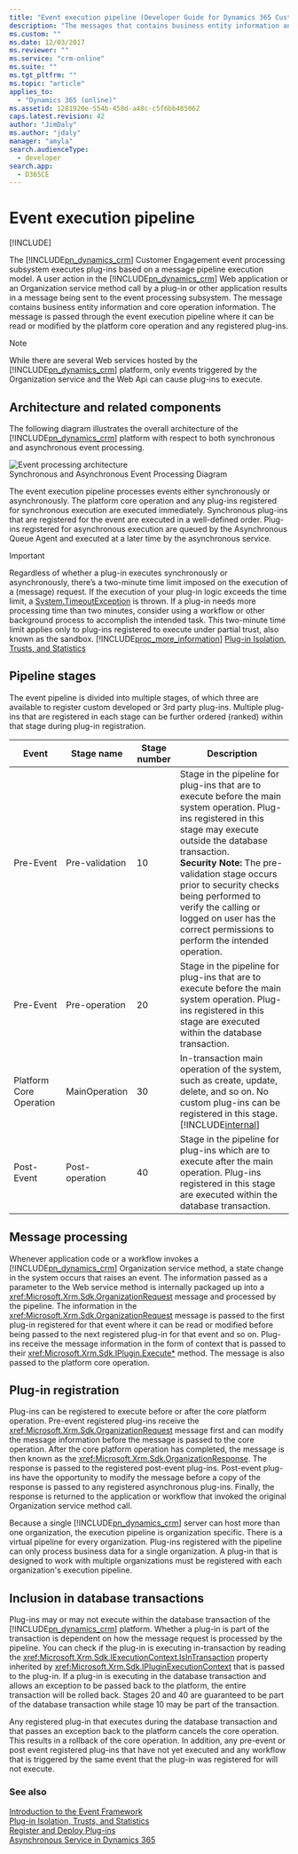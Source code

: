 ```yaml
---
title: "Event execution pipeline (Developer Guide for Dynamics 365 Customer Engagement) | MicrosoftDocs"
description: "The messages that contains business entity information and core operation information which are passed through the event execution pipeline where it can be read or modified by the platform core operation and any registered plug-ins. "
ms.custom: ""
ms.date: 12/03/2017
ms.reviewer: ""
ms.service: "crm-online"
ms.suite: ""
ms.tgt_pltfrm: ""
ms.topic: "article"
applies_to: 
  - "Dynamics 365 (online)"
ms.assetid: 1281920e-554b-458d-a48c-c5f6bb485062
caps.latest.revision: 42
author: "JimDaly"
ms.author: "jdaly"
manager: "amyla"
search.audienceType: 
  - developer
search.app: 
  - D365CE
---
```

# Event execution pipeline

[!INCLUDE[](../includes/cc_applies_to_update_9_0_0.md)]

The [!INCLUDE[pn_dynamics_crm](../includes/pn-dynamics-crm.md)] Customer Engagement event processing subsystem executes plug-ins based on a message pipeline execution model. A user action in the [!INCLUDE[pn_dynamics_crm](../includes/pn-dynamics-crm.md)] Web application or an Organization service method call by a plug-in or other application results in a message being sent to the event processing subsystem. The message contains business entity information and core operation information. The message is passed through the event execution pipeline where it can be read or modified by the platform core operation and any registered plug-ins.  

> [!NOTE]
>  While there are several Web services hosted by the [!INCLUDE[pn_dynamics_crm](../includes/pn-dynamics-crm.md)] platform, only events triggered by the Organization service and the Web Api can cause plug-ins to execute.  

<a name="bkmk_Architecture"></a>

## Architecture and related components

The following diagram illustrates the overall architecture of the [!INCLUDE[pn_dynamics_crm](../includes/pn-dynamics-crm.md)] platform with respect to both synchronous and asynchronous event processing.  

![Event processing architecture](media/asyncservice.gif "Event processing architecture")  
Synchronous and Asynchronous Event Processing Diagram  

The event execution pipeline processes events either synchronously or asynchronously. The platform core operation and any plug-ins registered for synchronous execution are executed immediately. Synchronous plug-ins that are registered for the event are executed in a well-defined order. Plug-ins registered for asynchronous execution are queued by the Asynchronous Queue Agent and executed at a later time by the asynchronous service.  

> [!IMPORTANT]
>  Regardless of whether a plug-in executes synchronously or asynchronously, there’s a two-minute time limit imposed on the execution of a (message) request. If the execution of your plug-in logic exceeds the time limit, a [System.TimeoutException](https://msdn.microsoft.com/library/system.timeoutexception.aspx) is thrown. If a plug-in needs more processing time than two minutes, consider using a workflow or other background process to accomplish the intended task. This two-minute time limit applies only to plug-ins registered to execute under partial trust, also known as the sandbox. [!INCLUDE[proc_more_information](../includes/proc-more-information.md)] [Plug-in Isolation, Trusts, and Statistics](plugin-isolation-trusts-statistics.md)  

<a name="bkmk_PipelineStages"></a>

## Pipeline stages

The event pipeline is divided into multiple stages, of which three are available to register custom developed or 3rd party plug-ins. Multiple plug-ins that are registered in each stage can be further ordered (ranked) within that stage during plug-in registration.  


|          Event          |   Stage name   | Stage number |                                                                                                                                                                                    Description                                                                                                                                                                                    |
|-------------------------|----------------|--------------|-----------------------------------------------------------------------------------------------------------------------------------------------------------------------------------------------------------------------------------------------------------------------------------------------------------------------------------------------------------------------------------|
|        Pre-Event        | Pre-validation |      10      | Stage in the pipeline for plug-ins that are to execute before the main system operation. Plug-ins registered in this stage may execute outside the database transaction.<br />**Security Note:**  The pre-validation stage occurs prior to security checks being performed to verify the calling or logged on user has the correct permissions to perform the intended operation. |
|        Pre-Event        | Pre-operation  |      20      |                                                                                                     Stage in the pipeline for plug-ins that are to execute before the main system operation. Plug-ins registered in this stage are executed within the database transaction.                                                                                                      |
| Platform Core Operation | MainOperation  |      30      |                                                                                             In-transaction main operation of the system, such as create, update, delete, and so on. No custom plug-ins can be registered in this stage. [!INCLUDE[internal](../includes/internal.md)]                                                                                             |
|       Post-Event        | Post-operation |      40      |                                                                                                         Stage in the pipeline for plug-ins which are to execute after the main operation. Plug-ins registered in this stage are executed within the database transaction.                                                                                                         |

<a name="bkmk_MessageProcessing"></a>

## Message processing

Whenever application code or a workflow invokes a [!INCLUDE[pn_dynamics_crm](../includes/pn-dynamics-crm.md)] Organization service method, a state change in the system occurs that raises an event. The information passed as a parameter to the Web service method is internally packaged up into a <xref:Microsoft.Xrm.Sdk.OrganizationRequest> message and processed by the pipeline. The information in the <xref:Microsoft.Xrm.Sdk.OrganizationRequest> message is passed to the first plug-in registered for that event where it can be read or modified before being passed to the next registered plug-in for that event and so on. Plug-ins receive the message information in the form of context that is passed to their <xref:Microsoft.Xrm.Sdk.IPlugin.Execute*> method. The message is also passed to the platform core operation.  

<a name="bkmk_PluginRegistration"></a>

## Plug-in registration

Plug-ins can be registered to execute before or after the core platform operation. Pre-event registered plug-ins receive the <xref:Microsoft.Xrm.Sdk.OrganizationRequest> message first and can modify the message information before the message is passed to the core operation. After the core platform operation has completed, the message is then known as the <xref:Microsoft.Xrm.Sdk.OrganizationResponse>. The response is passed to the registered post-event plug-ins. Post-event plug-ins have the opportunity to modify the message before a copy of the response is passed to any registered asynchronous plug-ins. Finally, the response is returned to the application or workflow that invoked the original Organization service method call.  

Because a single [!INCLUDE[pn_dynamics_crm](../includes/pn-dynamics-crm.md)] server can host more than one organization, the execution pipeline is organization specific. There is a virtual pipeline for every organization. Plug-ins registered with the pipeline can only process business data for a single organization. A plug-in that is designed to work with multiple organizations must be registered with each organization's execution pipeline.  

<a name="bkmk_DatabaseTransactions"></a>

## Inclusion in database transactions

Plug-ins may or may not execute within the database transaction of the [!INCLUDE[pn_dynamics_crm](../includes/pn-dynamics-crm.md)] platform. Whether a plug-in is part of the transaction is dependent on how the message request is processed by the pipeline. You can check if the plug-in is executing in-transaction by reading the <xref:Microsoft.Xrm.Sdk.IExecutionContext.IsInTransaction> property inherited by <xref:Microsoft.Xrm.Sdk.IPluginExecutionContext> that is passed to the plug-in. If a plug-in is executing in the database transaction and allows an exception to be passed back to the platform, the entire transaction will be rolled back. Stages 20 and 40 are guaranteed to be part of the database transaction while stage 10 may be part of the transaction.  

Any registered plug-in that executes during the database transaction and that passes an exception back to the platform cancels the core operation. This results in a rollback of the core operation. In addition, any pre-event or post event registered plug-ins that have not yet executed and any workflow that is triggered by the same event that the plug-in was registered for will not execute.  

### See also  
 [Introduction to the Event Framework](introduction-event-framework.md)   
 [Plug-in Isolation, Trusts, and Statistics](plugin-isolation-trusts-statistics.md)   
 [Register and Deploy Plug-ins](register-deploy-plugins.md)   
 [Asynchronous Service in Dynamics 365](asynchronous-service.md)
